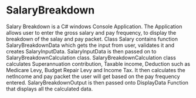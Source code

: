 # SalaryBreakdown
Salary Breakdown is a  C# windows Console Application.
The Application allows user to enter the gross salary and pay frequency, to display the breakdown of the salay and pay packet.
Class Salary contains function SalaryBreakdownData which gets the input from user, validates it and creates SalaryInputData.
SalaryInputData is then passed on to SalaryBreakdownCalculation class.
SalaryBreakdownCalculation class calculates Superannuation contribution, Taxable income, Deduction such as Medicare Levy, Budget Repair Levy and Income Tax. It then calculates the netIncome and pay packet the user will get based on the pay frequency entered.
SalaryBreakdownOutput is then passed onto DisplayData Function that displays all the calculated data.

